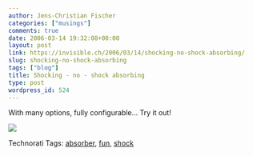 ```yaml
---
author: Jens-Christian Fischer
categories: ["musings"]
comments: true
date: 2006-03-14 19:32:08+00:00
layout: post
link: https://invisible.ch/2006/03/14/shocking-no-shock-absorbing/
slug: shocking-no-shock-absorbing
tags: ["blog"]
title: Shocking - no - shock absorbing
type: post
wordpress_id: 524
---
```


With many options, fully configurable... Try it out!

[![](https://static.flickr.com/45/112537801_7b21f31bd7.jpg?v=0)](https://www.shockabsorber.co.uk/bounceometer/shock.html)




Technorati Tags: [absorber](https://www.technorati.com/tag/absorber), [fun](https://www.technorati.com/tag/fun), [shock](https://www.technorati.com/tag/shock)
